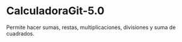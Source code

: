 # CalculadoraGit-5.0
Permite hacer sumas, restas, multiplicaciones, divisiones y suma de cuadrados.
